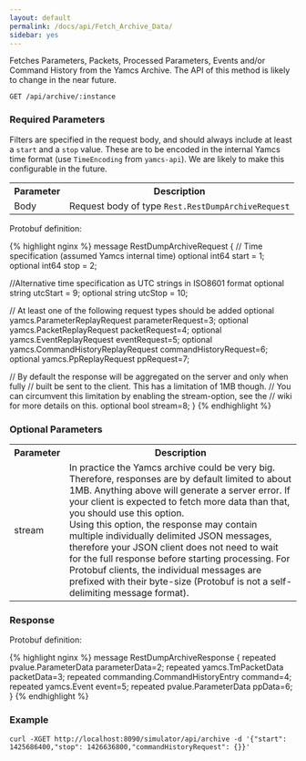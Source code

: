 ```yaml
---
layout: default
permalink: /docs/api/Fetch_Archive_Data/
sidebar: yes
---
```


Fetches Parameters, Packets, Processed Parameters, Events and/or Command History from the Yamcs Archive. The API of this method is likely to change in the near future.

    GET /api/archive/:instance

### Required Parameters

Filters are specified in the request body, and should always include at least a `start` and a `stop` value. These are to be encoded in the internal Yamcs time format (use `TimeEncoding` from `yamcs-api`). We are likely to make this configurable in the future.

<table class="inline">
    <tr><th>Parameter</th><th>Description</th></tr>
     <tr><td>Body</td><td>Request body of type <code>Rest.RestDumpArchiveRequest</code></td></tr>
</table>


Protobuf definition:

{% highlight nginx %}
message RestDumpArchiveRequest {
  // Time specification (assumed Yamcs internal time)
  optional int64 start = 1;
  optional int64 stop = 2;
  
  //Alternative time specification as UTC strings in ISO8601 format
  optional string utcStart = 9;
  optional string utcStop = 10;

  // At least one of the following request types should be added
  optional yamcs.ParameterReplayRequest parameterRequest=3;
  optional yamcs.PacketReplayRequest packetRequest=4;
  optional yamcs.EventReplayRequest eventRequest=5;
  optional yamcs.CommandHistoryReplayRequest commandHistoryRequest=6;
  optional yamcs.PpReplayRequest ppRequest=7;

  // By default the response will be aggregated on the server and only when fully
  // built be sent to the client. This has a limitation of 1MB though.
  // You can circumvent this limitation by enabling the stream-option, see the
  // wiki for more details on this.
  optional bool stream=8;
}
{% endhighlight %}

### Optional Parameters

<table class="inline">
    <tr><th>Parameter</th><th>Description</th></tr>
     <tr><td>stream</td><td>In practice the Yamcs archive could be very big. Therefore, responses are by default limited to about 1MB. Anything above will generate a server error. If your client is expected to fetch more data than that, you should use this option.
<br>
Using this option, the response may contain multiple individually delimited JSON messages, therefore your JSON client does not need to wait for the full response before starting processing. For Protobuf clients, the individual messages are prefixed with their byte-size (Protobuf is not a self-delimiting message format).</td></tr>
</table>



### Response

Protobuf definition:

{% highlight nginx %}
message RestDumpArchiveResponse {
  repeated pvalue.ParameterData parameterData=2;
  repeated yamcs.TmPacketData packetData=3;
  repeated commanding.CommandHistoryEntry command=4;
  repeated yamcs.Event event=5;
  repeated pvalue.ParameterData ppData=6;
}
{% endhighlight %}

### Example

```
curl -XGET http://localhost:8090/simulator/api/archive -d '{"start": 1425686400,"stop": 1426636800,"commandHistoryRequest": {}}'
```
